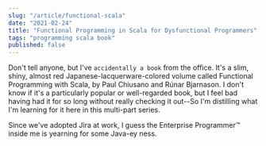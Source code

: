 ```yaml
---
slug: "/article/functional-scala"
date: "2021-02-24"
title: "Functional Programming in Scala for Dysfunctional Programmers"
tags: "programming scala book"
published: false
---
```


Don't tell anyone, but I've `accidentally a book` from the office. It's a slim, shiny, almost red Japanese-lacquerware-colored volume called Functional Programming with Scala, by Paul Chiusano and Rúnar Bjarnason. I don't know if it's a particularly popular or well-regarded book, but I feel bad having had it for so long without really checking it out--So I'm distilling what I'm learning for it here in this multi-part series.

Since we've adopted Jira at work, I guess the Enterprise Programmer™ inside me is yearning for some Java-ey ness.